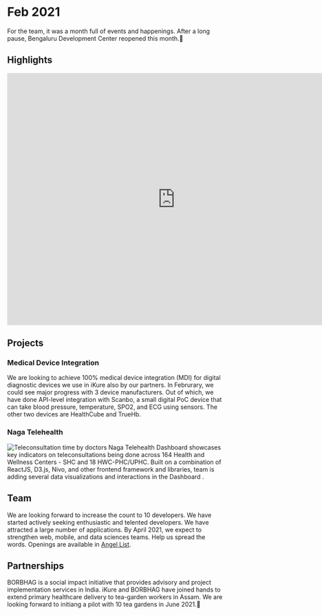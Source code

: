 # Feb 2021
For the team, it was a month full of events and happenings. After a long pause, Bengaluru Development Center reopened this month.:raised_hands:

## Highlights
<div class="video-container"><iframe src="https://docs.google.com/presentation/d/e/2PACX-1vQLZIogquhz4gJDbJoGTlS1m7wwVRuT06tkWvh7bIzdF9oGxxXMY9SscbX34GNwOr-ZXIZzN1OiJS_r/embed?start=true&loop=false&delayms=3000" frameborder="0" width=780" height="585" allowfullscreen="true" mozallowfullscreen="true" webkitallowfullscreen="true"></iframe></div>

## Projects
### Medical Device Integration
We are looking to achieve 100% medical device integration (MDI) for digital diagnostic devices we use in iKure also by our partners. In Februrary, we could see major progress with 3 device manufacturers. Out of which, we have done API-level integration with Scanbo, a small digital PoC device that can take blood pressure, temperature, SPO2, and ECG using sensors. The other two devices are HealthCube and TrueHb.

### Naga Telehealth
![Teleconsultation time by doctors](https://user-images.githubusercontent.com/62650892/110830400-2f5e3680-82bf-11eb-8d1d-37af397b4ab2.png)
Naga Telehealth Dashboard showcases key indicators on teleconsultations being done across 164 Health and Wellness Centers - SHC and 18 HWC-PHC/UPHC. Built on a combination of ReactJS, D3.js, Nivo, and other frontend framework and libraries, team is adding several data visualizations and interactions in the Dashboard .

## Team
We are looking forward to increase the count to 10 developers. We have started actively seeking enthusiastic and telented developers. We have attracted a large number of applications. By April 2021, we expect to strengthen web, mobile, and data sciences teams. Help us spread the words. Openings are available in [Angel List](https://angel.co/company/ikure-techsoft/jobs).

## Partnerships
BORBHAG is a social impact initiative that provides advisory and project implementation services in India. iKure and BORBHAG have joined hands to extend primary healthcare delivery to tea-garden workers in Assam. We are looking forward to initiang a pilot with 10 tea gardens in June 2021.:clap: